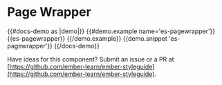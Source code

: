 # Page Wrapper

{{#docs-demo as |demo|}}
  {{#demo.example name='es-pagewrapper'}}
    {{es-pagewrapper}}
  {{/demo.example}}
  {{demo.snippet 'es-pagewrapper'}}
{{/docs-demo}}

<aside role="note">

Have ideas for this component? Submit an issue or a PR at [https://github.com/ember-learn/ember-styleguide](https://github.com/ember-learn/ember-styleguide).

</aside>